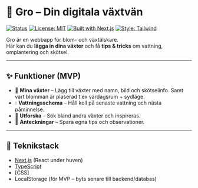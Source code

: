 # 🌱 Gro – Din digitala växtvän

[![Status](https://img.shields.io/badge/status-MVP-green)](#)
[![License: MIT](https://img.shields.io/badge/license-MIT-blue.svg)](LICENSE)
[![Built with Next.js](https://img.shields.io/badge/Built_with-Next.js-black?logo=next.js)](#)
[![Style: Tailwind](https://img.shields.io/badge/Style-TailwindCSS-06B6D4?logo=tailwindcss)](#)

Gro är en webbapp för blom- och växtälskare.  
Här kan du **lägga in dina växter** och få **tips & tricks** om vattning, omplantering och skötsel.

---

## ✨ Funktioner (MVP)

- 📒 **Mina växter** – Lägg till växter med namn, bild och skötselinfo. Samt vart blomman är plaserad t.ex vardagsrum + sydläge.
- 💧 **Vattningsschema** – Håll koll på senaste vattning och nästa påminnelse.
- 🔎 **Utforska** – Sök bland andra växter och inspireras.
- 📝 **Anteckningar** – Spara egna tips och observationer.

---

## 🧱 Teknikstack

- [Next.js](https://nextjs.org/) (React under huven)
- [TypeScript](https://www.typescriptlang.org/)
- [CSS]
- LocalStorage (för MVP – byts senare till backend/databas)
